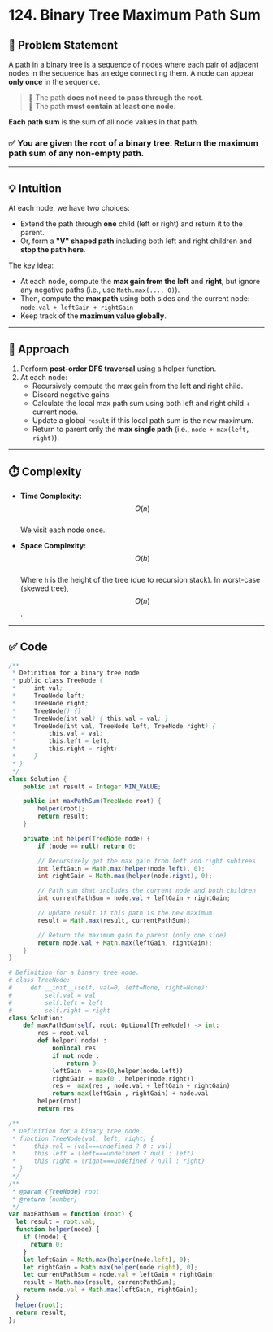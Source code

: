 # 124. Binary Tree Maximum Path Sum

## 🧾 Problem Statement

A path in a binary tree is a sequence of nodes where each pair of adjacent nodes in the sequence has an edge connecting them. A node can appear **only once** in the sequence.

> 🔸 The path **does not need to pass through the root**.  
> 🔸 The path **must contain at least one node**.

**Each path sum** is the sum of all node values in that path.

### ✅ You are given the `root` of a binary tree. Return the **maximum path sum** of any **non-empty** path.

---

## 💡 Intuition

At each node, we have two choices:

- Extend the path through **one** child (left or right) and return it to the parent.
- Or, form a **"V" shaped path** including both left and right children and **stop the path here**.

The key idea:

- At each node, compute the **max gain from the left** and **right**, but ignore any negative paths (i.e., use `Math.max(..., 0)`).
- Then, compute the **max path** using both sides and the current node:  
  `node.val + leftGain + rightGain`
- Keep track of the **maximum value globally**.

---

## 🚀 Approach

1. Perform **post-order DFS traversal** using a helper function.
2. At each node:
   - Recursively compute the max gain from the left and right child.
   - Discard negative gains.
   - Calculate the local max path sum using both left and right child + current node.
   - Update a global `result` if this local path sum is the new maximum.
   - Return to parent only the **max single path** (i.e., `node + max(left, right)`).

---

## ⏱️ Complexity

- **Time Complexity:**  
  $$O(n)$$  
  We visit each node once.

- **Space Complexity:**  
  $$O(h)$$  
  Where `h` is the height of the tree (due to recursion stack). In worst-case (skewed tree), $$O(n)$$.

---

## ✅ Code

```java []
/**
 * Definition for a binary tree node.
 * public class TreeNode {
 *     int val;
 *     TreeNode left;
 *     TreeNode right;
 *     TreeNode() {}
 *     TreeNode(int val) { this.val = val; }
 *     TreeNode(int val, TreeNode left, TreeNode right) {
 *         this.val = val;
 *         this.left = left;
 *         this.right = right;
 *     }
 * }
 */
class Solution {
    public int result = Integer.MIN_VALUE;

    public int maxPathSum(TreeNode root) {
        helper(root);
        return result;
    }

    private int helper(TreeNode node) {
        if (node == null) return 0;

        // Recursively get the max gain from left and right subtrees
        int leftGain = Math.max(helper(node.left), 0);
        int rightGain = Math.max(helper(node.right), 0);

        // Path sum that includes the current node and both children
        int currentPathSum = node.val + leftGain + rightGain;

        // Update result if this path is the new maximum
        result = Math.max(result, currentPathSum);

        // Return the maximum gain to parent (only one side)
        return node.val + Math.max(leftGain, rightGain);
    }
}
```

```Python []
# Definition for a binary tree node.
# class TreeNode:
#     def __init__(self, val=0, left=None, right=None):
#         self.val = val
#         self.left = left
#         self.right = right
class Solution:
    def maxPathSum(self, root: Optional[TreeNode]) -> int:
        res = root.val
        def helper( node) :
            nonlocal res
            if not node :
                return 0
            leftGain  = max(0,helper(node.left))
            rightGain = max(0 , helper(node.right))
            res =  max(res , node.val + leftGain + rightGain)
            return max(leftGain , rightGain) + node.val
        helper(root)
        return res
```

```Javascript []
/**
 * Definition for a binary tree node.
 * function TreeNode(val, left, right) {
 *     this.val = (val===undefined ? 0 : val)
 *     this.left = (left===undefined ? null : left)
 *     this.right = (right===undefined ? null : right)
 * }
 */
/**
 * @param {TreeNode} root
 * @return {number}
 */
var maxPathSum = function (root) {
  let result = root.val;
  function helper(node) {
    if (!node) {
      return 0;
    }
    let leftGain = Math.max(helper(node.left), 0);
    let rightGain = Math.max(helper(node.right), 0);
    let currentPathSum = node.val + leftGain + rightGain;
    result = Math.max(result, currentPathSum);
    return node.val + Math.max(leftGain, rightGain);
  }
  helper(root);
  return result;
};

```

